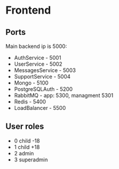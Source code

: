 # Frontend

## Ports

Main backend ip is 5000:<br>

- AuthService - 5001
- UserService - 5002
- MessagesService - 5003
- SupportService - 5004
- Mongo - 5100
- PostgreSQLAuth - 5200
- RabbitMQ - app: 5300, managment 5301
- Redis - 5400
- LoadBalancer - 5500

## User roles
- 0 child -18
- 1 child +18
- 2 admin
- 3 superadmin